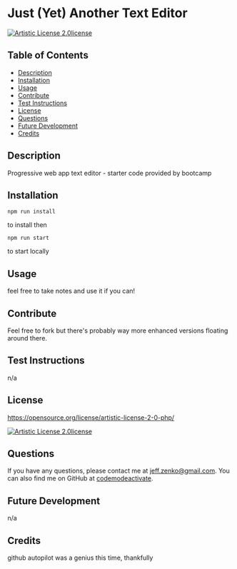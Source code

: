 
  # Just (Yet) Another Text Editor
  [![Artistic License 2.0license](https://img.shields.io/badge/License-Artistic%20License%202.0-blue)](https://opensource.org/license/artistic-license-2-0-php/)
  ## Table of Contents
  * [Description](#Description)
  * [Installation](#Installation)
  * [Usage](#Usage)
  * [Contribute](#Contribute)
  * [Test Instructions](#Test-Instructions)
  * [License](#License)
  * [Questions](#Questions)
  * [Future Development](#Future-Development)
  * [Credits](#Credits)

  ## Description
  Progressive web app text editor - starter code provided by bootcamp
  ## Installation
  ```
  npm run install

  ```
  to install then

  ```
  npm run start
  ```
  to start locally
  ## Usage
  feel free to take notes and use it if you can!
  ## Contribute
  Feel free to fork but there's probably way more enhanced versions floating around there.
  ## Test Instructions
  n/a
  ## License
  https://opensource.org/license/artistic-license-2-0-php/

  [![Artistic License 2.0license](https://img.shields.io/badge/License-Artistic%20License%202.0-blue)](https://opensource.org/license/artistic-license-2-0-php/)

  ## Questions
  If you have any questions, please contact me at jeff.zenko@gmail.com. You can also find me on GitHub at [codemodeactivate](https://github.com/codemodeactivate).
  ## Future Development
  n/a
  ## Credits
  github autopilot was a genius this time, thankfully
